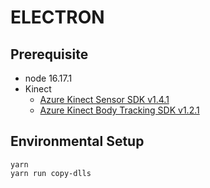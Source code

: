 # ELECTRON

## Prerequisite

- node 16.17.1
- Kinect
  - [Azure Kinect Sensor SDK v1.4.1](https://github.com/microsoft/Azure-Kinect-Sensor-SDK/blob/develop/docs/usage.md)
  - [Azure Kinect Body Tracking SDK v1.2.1](https://learn.microsoft.com/ja-jp/azure/Kinect-dk/body-sdk-download)

## Environmental Setup

```
yarn
yarn run copy-dlls
```
